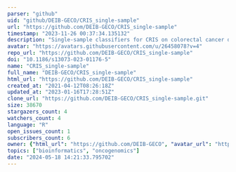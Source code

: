 ```yaml
---
parser: "github"
uid: "github/DEIB-GECO/CRIS_single-sample"
url: "https://github.com/DEIB-GECO/CRIS_single-sample"
timestamp: "2023-11-26 00:37:34.135132"
description: "Single-sample classifiers for CRIS on colorectal cancer data"
avatar: "https://avatars.githubusercontent.com/u/26458078?v=4"
repo_url: "https://github.com/DEIB-GECO/CRIS_single-sample"
doi: "10.1186/s13073-023-01176-5"
name: "CRIS_single-sample"
full_name: "DEIB-GECO/CRIS_single-sample"
html_url: "https://github.com/DEIB-GECO/CRIS_single-sample"
created_at: "2021-04-12T08:26:18Z"
updated_at: "2023-01-16T17:28:51Z"
clone_url: "https://github.com/DEIB-GECO/CRIS_single-sample.git"
size: 38670
stargazers_count: 4
watchers_count: 4
language: "R"
open_issues_count: 1
subscribers_count: 6
owner: {"html_url": "https://github.com/DEIB-GECO", "avatar_url": "https://avatars.githubusercontent.com/u/26458078?v=4", "login": "DEIB-GECO", "type": "Organization"}
topics: ["bioinformatics", "oncogenomics"]
date: "2024-05-18 14:21:33.795702"
---
```

